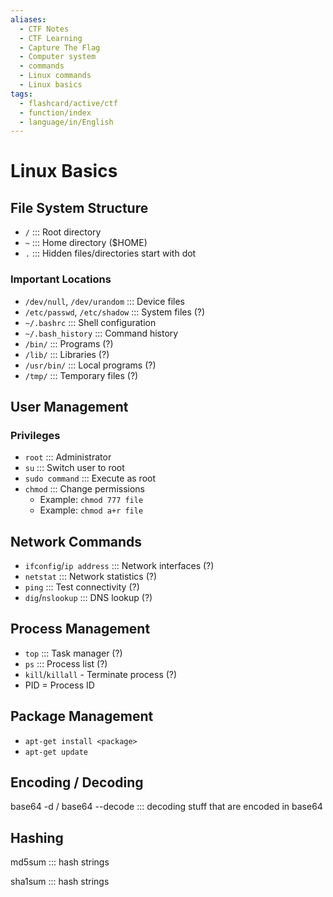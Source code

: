 ```yaml
---
aliases:
  - CTF Notes
  - CTF Learning
  - Capture The Flag
  - Computer system
  - commands 
  - Linux commands
  - Linux basics
tags:
  - flashcard/active/ctf
  - function/index
  - language/in/English
---
```


# Linux Basics

## File System Structure
- `/` :::  Root directory
- `~` ::: Home directory ($HOME)
- `.` ::: Hidden files/directories start with dot

### Important Locations
- `/dev/null`, `/dev/urandom` ::: Device files
- `/etc/passwd`, `/etc/shadow` ::: System files (?)
- `~/.bashrc` ::: Shell configuration 
- `~/.bash_history` ::: Command history
- `/bin/` ::: Programs (?)
- `/lib/` ::: Libraries (?)
- `/usr/bin/` ::: Local programs (?)
- `/tmp/` ::: Temporary files (?) <!--SR:!2024-12-04,1,210!2000-01-01,1,250-->

## User Management
### Privileges
- `root` ::: Administrator <!--SR:!2000-01-01,1,250!2024-12-02,1,230-->
- `su` ::: Switch user to root
- `sudo command` ::: Execute as root
- `chmod` ::: Change permissions
  - Example: `chmod 777 file`
  - Example: `chmod a+r file`

## Network Commands
- `ifconfig`/`ip address` ::: Network interfaces (?) <!--SR:!2000-01-01,1,250!2024-12-02,1,230-->
- `netstat` ::: Network statistics (?) <!--SR:!2000-01-01,1,250!2024-12-02,1,230-->
- `ping` ::: Test connectivity (?)
- `dig`/`nslookup` ::: DNS lookup (?) <!--SR:!2000-01-01,1,250!2024-12-02,1,230-->

## Process Management
- `top` ::: Task manager (?) <!--SR:!2024-12-02,1,230!2000-01-01,1,250-->
- `ps` ::: Process list (?) <!--SR:!2000-01-01,1,250!2024-12-02,1,230-->
- `kill`/`killall` - Terminate process (?)
- PID = Process ID

## Package Management
- `apt-get install <package>`
- `apt-get update`


## Encoding / Decoding

base64 -d / base64 --decode ::: decoding stuff that are encoded in base64

## Hashing

md5sum ::: hash strings

sha1sum ::: hash strings